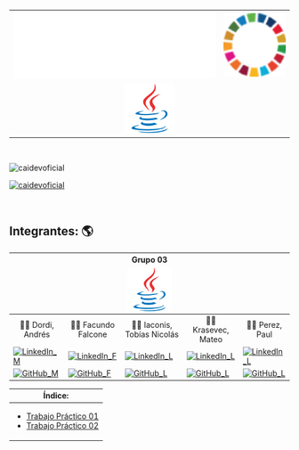<table>
    <tr>
        <td align='center'>
            <img alt="Logo UTN Large" src="./assets/logo_utn_large.png?raw=true" href="https://www.frgp.utn.edu.ar/" width="390px"/>
        </td>
        <td align='center'>
            <img alt="Logo UTN Small" src="./assets/logo_utn_small.png?raw=true" href="https://frgp.cvg.utn.edu.ar/" width="120px"/>
        </td>
    </tr>
    <tr>
        <td align="center" colspan='2'>
            <img alt="Logo Java" src="https://raw.githubusercontent.com/devicons/devicon/master/icons/java/java-original.svg?raw=true" height="90px" />
        </td>
    </tr>
</table></br>

<p align="left"> <img src="https://komarev.com/ghpvc/?username=caidevoficial&label=Profile%20views&color=0e75b6&style=flat" alt="caidevoficial" /> </p>

<p align="left"> <a href="https://github.com/caidevoficial"><img src="https://github-profile-trophy.vercel.app/?username=caidevoficial&theme=nord&column=7" alt="caidevoficial" /></a> </p><br>


## Integrantes: 🌎

<table class="quienes_somos">
  <theader>
    <th colspan="5"><center>Grupo 03</center></th>
    <tr>
      <td colspan="5">
        <div align='center' id='Logo'>
          <img class="circular" alt="SPD" align='center' src="https://raw.githubusercontent.com/devicons/devicon/master/icons/java/java-original.svg?raw=true" width="80px" height="80px"/>
        </div>
      </td>
    </tr>
  </theader>
  <tbody>
    <tr>
      <td>
        <center>🦸‍♂️ Dordi, Andr&eacute;s</center>
      </td>
      <td>
        <center>🦹‍♂️ Facundo Falcone</center>
      </td>
      <td>
        <center>🦹‍♂️ Iaconis, Tobías Nicol&aacute;s</center>
      </td>
      <td>
        <center>🦹‍♂️ Krasevec, Mateo</center>
      </td>
      <td>
        <center>🦹‍♂️ Perez, Paul</center>
      </td>
    </tr>
    <tr>
      <td>
        <a href="https://www.linkedin.com/"><img alt="LinkedIn_M" src="https://img.shields.io/badge/linkedin-%230077B5.svg?&style=for-the-badge&logo=linkedin&logoColor=white" width="125px" height="30px"/>
      </td>
      <td>
        <a href="https://www.linkedin.com/in/facundo-falcone/"><img alt="LinkedIn_F" src="https://img.shields.io/badge/linkedin-%230077B5.svg?&style=for-the-badge&logo=linkedin&logoColor=white" width="125px" height="30px"/>
      </td>
      <td>
        <a href="https://www.linkedin.com/"><img alt="LinkedIn_L" src="https://img.shields.io/badge/linkedin-%230077B5.svg?&style=for-the-badge&logo=linkedin&logoColor=white" width="125px" height="30px"/>
      </td>
      <td>
        <a href="https://www.linkedin.com/"><img alt="LinkedIn_L" src="https://img.shields.io/badge/linkedin-%230077B5.svg?&style=for-the-badge&logo=linkedin&logoColor=white" width="125px" height="30px"/>
      </td>
      <td>
        <a href="https://www.linkedin.com/"><img alt="LinkedIn_L" src="https://img.shields.io/badge/linkedin-%230077B5.svg?&style=for-the-badge&logo=linkedin&logoColor=white" width="125px" height="30px"/>
      </td>
    </tr>
    <tr>
      <td>
        <a href="https://github.com/Andylisco"><img alt="GitHub_M" src="https://img.shields.io/badge/GitHub-%2312100E.svg?&style=for-the-badge&logo=Github&logoColor=white" width="125px" height="30px" />
      </td>
      <td>
        <a href="https://github.com/caidevOficial/"><img alt="GitHub_F" src="https://img.shields.io/badge/GitHub-%2312100E.svg?&style=for-the-badge&logo=Github&logoColor=white" width="125px" height="30px" />
      </td>
      <td>
        <a href="https://github.com/TobiasIaconis99"><img alt="GitHub_L" src="https://img.shields.io/badge/GitHub-%2312100E.svg?&style=for-the-badge&logo=Github&logoColor=white" width="125px" height="30px" />
      </td>
      <td>
        <a href="https://github.com/mateokrasevec"><img alt="GitHub_L" src="https://img.shields.io/badge/GitHub-%2312100E.svg?&style=for-the-badge&logo=Github&logoColor=white" width="125px" height="30px" />
      </td>
      <td>
        <a href="https://github.com/PaulPerez1997"><img alt="GitHub_L" src="https://img.shields.io/badge/GitHub-%2312100E.svg?&style=for-the-badge&logo=Github&logoColor=white" width="125px" height="30px" />
      </td>
    </tr>
  </tbody>
</table>


<table>
    <theader>
        <th>&Iacute;ndice:</th>
    </theader>
    <tbody>
        <tr>
            <td>
                <ul>
                    <li>
                        <a href="./TP_01/src">Trabajo Pr&aacute;ctico 01
                    </li>
			  <li>
                        <a href="./TP_02/src">Trabajo Pr&aacute;ctico 02
                    </li>
                </ul>
            </td>
        </tr>
    </tbody>
</table>